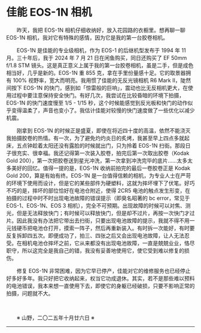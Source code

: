 # 佳能 EOS-1N 相机

&emsp;&emsp;昨天，我把 EOS-1N 相机仔细收纳好，放入花园路的衣橱里。想再聊一聊 EOS-1N 相机，我对它有特殊的感情，因为它是我的第一台胶卷相机。

&emsp;&emsp;EOS-1N 是佳能的专业级相机，作为 EOS-1 的后继机型发布于 1994 年 11 月。三十年后，我于 2024 年 7 月 21 日在闲鱼购买，同日还购买了 EF 50mm f/1.8 STM 镜头。这是真正意义上属于我的第一台胶卷相机，虽是二手，但是成色相当好，几乎是新的。EOS-1N 重 855 克，拿在手里份量感十足。它的取景器拥有 100% 视野率，宽大而明亮。我用惯了佳能的无反光镜相机 R6 Mark II，陡然间按下 EOS-1N 的快门，感到如「惊雷般的巨响」，震动也比无反相机更大，在使用过程中要注意保持安全快门。有好几次，我尝试在比较昏暗的环境下拍摄，EOS-1N 的快门速度慢至 1/5 - 1/15 秒，这个时候能感觉到反光板和快门的动作似乎变得温柔了，声音也变小了。我估计佳能对较慢的快门速度做了一些优化以减少机震。

&emsp;&emsp;刚拿到 EOS-1N 的时候正是盛夏，即使在将近四十度的高温，依然不能浇灭我拍摄胶卷的热情。有一次，为了避免灼灼炎日的炙烤，我甚至早上四点多就起床，五点钟趁着太阳还没有露脸的时候就出门，只为拎着 EOS-1N 扫街。那段日子很充实、很幸福。我还记得第一次装入胶卷，拍完后第一次取出胶卷（Kodak Gold 200），第一次把胶卷送到星光冲洗，第一次拿到冲洗完毕的底片……太多太多美好的回忆。值得一提的是，EOS-1N 收纳前拍完的最后一卷胶卷正是 Kodak Gold 200，算是有始有终。EOS-1N 是一台值得信赖的相机，为专业人士在严苛的环境下使用而设计，但是它的某些部件为硬塑料，这就为摔坏埋下了伏笔。好巧不巧的是，摔坏的部位恰好在电池仓附近，使得 2CR5 电池的触点发生形变，在拍摄的过程中时不时出现电池故障的错误提示（即臭名昭著的 bc error，常见于 EOS-1、EOS-1N、EOS 3 相机），完全不可预期。出现故障的时候可以对焦、测光，但是无法释放快门；有时候可以释放快门，但是却不过片，再按一次快门才过片。因此我没有办法把它带出去扫街，只要出现电池故障的提示，我就不得不用一元钱硬币把电池仓打开，摸索一阵子，然后再重新装入。有时拆一次能好，有时要反复拆卸四五次。即便成功了，拍三、四张之后又会出现电池故障，让人无法忍受。在相机电池仓摔坏之前，它从来都没有出现电池故障，一直是兢兢业业，恪尽职守，所以这完全是我自己的错，我没有妥善地使用它，使它受到难以修复的损伤。

&emsp;&emsp;修复 EOS-1N 非常困难，因为它早已停产，佳能对它的维修服务也已经停止好多好多年。我只好把它收纳起来，权当它功成退休。其实，若不是那些难以预料的电池错误，我本来想一直使用下去，即使它的身躯已经破损，只要不影响正常的拍摄，问题就不大。

&emsp;&emsp;

&emsp;&emsp;※ 山野，二〇二五年十月廿六日 ※

***
